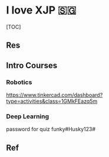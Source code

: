# I love XJP 🇸🇬

[TOC]



## Res


## Intro Courses
### Robotics
https://www.tinkercad.com/dashboard?type=activities&class=1GMkFEazq5m


### Deep Learning
password for quiz
funky#Husky123#


### 

## Ref

